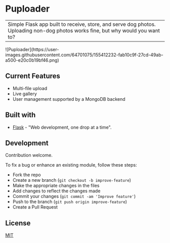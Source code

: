 # Puploader
<table>
<tr>
<td>
Simple Flask app built to receive, store, and serve dog photos. Uploading non-dog photos works fine, but why would you want to?
</td>
</tr>
</table>
![Puploader](https://user-images.githubusercontent.com/64701075/155412232-fab10c9f-27cd-49ab-a500-e20c0b19bf46.png)

## Current Features
- Multi-file upload
- Live gallery
- User management supported by a MongoDB backend

## Built with 

- [Flask](https://flask.palletsprojects.com/en/2.0.x/) - "Web development, one drop at a time".

## Development
Contribution welcome.

To fix a bug or enhance an existing module, follow these steps:

- Fork the repo
- Create a new branch (`git checkout -b improve-feature`)
- Make the appropriate changes in the files
- Add changes to reflect the changes made
- Commit your changes (`git commit -am 'Improve feature'`)
- Push to the branch (`git push origin improve-feature`)
- Create a Pull Request 

## License
[MIT](https://choosealicense.com/licenses/mit/)
